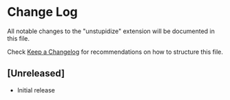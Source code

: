 # Change Log

All notable changes to the "unstupidize" extension will be documented in this file.

Check [Keep a Changelog](http://keepachangelog.com/) for recommendations on how to structure this file.

## [Unreleased]

- Initial release